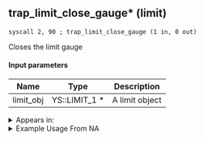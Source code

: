 ## trap_limit_close_gauge* (limit)

`syscall 2, 90 ; trap_limit_close_gauge (1 in, 0 out)`

Closes the limit gauge

#### Input parameters
| Name | Type | Description
|------|------|------------
| limit_obj   | YS::LIMIT_1 *   | A limit object




<details>
	<summary>Appears in:</summary>

</details>

<details>
	<summary>Example Usage From NA</summary>

</details>

